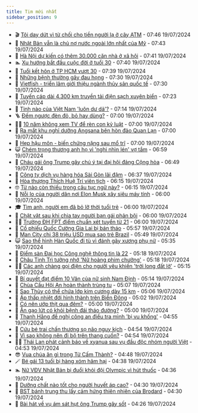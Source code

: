 ```yaml
---
title: Tim mới nhất
sidebar_position: 9
---
```


<!-- vnexpress-tin-moi-nhat:START -->
- 🎬 [Tôi day dứt vì từ chối cho tiền người lạ ở cây ATM](https://vnexpress.net/toi-day-dut-vi-tu-choi-cho-tien-nguoi-la-o-cay-atm-4772082.html) - 07:46 19/07/2024
- 🐎 [Nhật Bản vẫn là chủ nợ nước ngoài lớn nhất của Mỹ](https://vnexpress.net/nhat-ban-van-la-chu-no-nuoc-ngoai-lon-nhat-cua-my-4771970.html) - 07:43 19/07/2024
- 🦍 [Hà Nội dự kiến có thêm 30.000 căn nhà ở xã hội](https://vnexpress.net/ha-noi-du-kien-co-them-30-000-can-nha-o-xa-hoi-4772012.html) - 07:41 19/07/2024
- 🏊 [Xu hướng bắt đầu cuộc đời ở tuổi 30](https://vnexpress.net/xu-huong-bat-dau-cuoc-doi-o-tuoi-30-4772055.html) - 07:40 19/07/2024
- 🎊 [Tuổi kết hôn ở TP HCM vượt 30](https://vnexpress.net/tuoi-ket-hon-o-tp-hcm-vuot-30-4771981.html) - 07:39 19/07/2024
- 🎃 [Những bệnh thường gây đau họng](https://vnexpress.net/nhung-benh-thuong-gay-dau-hong-4771957.html) - 07:30 19/07/2024
- 🧰 [Vietfish - triển lãm giới thiệu ngành thủy sản quốc tế](https://vnexpress.net/vietfish-trien-lam-gioi-thieu-nganh-thuy-san-quoc-te-4770640.html) - 07:30 19/07/2024
- 🔭 [Tuyến cáp dài 4.300 km truyền tải điện sạch xuyên biển](https://vnexpress.net/tuyen-cap-dai-4-300-km-truyen-tai-dien-sach-xuyen-bien-4771719.html) - 07:23 19/07/2024
- 🫶 [Tỉnh nào của Việt Nam &#39;luôn dư dả&#39;?](https://vnexpress.net/tinh-nao-cua-viet-nam-luon-du-da-4771682.html) - 07:14 19/07/2024
- 🪜 [Đếm ngược đèn đỏ, bỏ hay dùng?](https://vnexpress.net/dem-nguoc-den-do-bo-hay-dung-4772010.html) - 07:00 19/07/2024
- 👨‍🏫 [10 năm không xem TV để rèn con kỷ luật](https://vnexpress.net/10-nam-khong-xem-tv-de-ren-con-ky-luat-4771872.html) - 07:00 19/07/2024
- 🎊 [Ra mắt khu nghỉ dưỡng Angsana bên hòn đảo Quan Lạn](https://vnexpress.net/ra-mat-khu-nghi-duong-angsana-ben-hon-dao-quan-lan-4772062.html) - 07:00 19/07/2024
- 🎊 [Hẹp hậu môn - biến chứng nặng sau mổ trĩ](https://vnexpress.net/hep-hau-mon-bien-chung-nang-sau-mo-tri-4771995.html) - 07:00 19/07/2024
- 😺 [Chém trọng thương anh họ vì &#39;nghi nhìn lén&#39; vợ tắm](https://vnexpress.net/chem-trong-thuong-anh-ho-vi-nghi-nhin-len-vo-tam-4772063.html) - 06:59 19/07/2024
- 🐘 [Cháu gái ông Trump gây chú ý tại đại hội đảng Cộng hòa](https://vnexpress.net/chau-gai-ong-trump-gay-chu-y-tai-dai-hoi-dang-cong-hoa-4772029.html) - 06:49 19/07/2024
- 🌁 [Công ty dịch vụ hàng hóa Sài Gòn lãi đậm](https://vnexpress.net/cong-ty-dich-vu-hang-hoa-sai-gon-lai-dam-4771987.html) - 06:37 19/07/2024
- 🐲 [Hòa thượng Thích Huệ Trí viên tịch](https://vnexpress.net/hoa-thuong-thich-hue-tri-vien-tich-4772053.html) - 06:15 19/07/2024
- 🤓 [Từ nào còn thiếu trong câu tục ngữ này?](https://vnexpress.net/tu-nao-con-thieu-trong-cau-tuc-ngu-nay-4771933.html) - 06:15 19/07/2024
- 💪 [Nỗi lo của người dân nơi Elon Musk xây siêu máy tính](https://vnexpress.net/noi-lo-cua-nguoi-dan-noi-elon-musk-xay-sieu-may-tinh-4771943.html) - 06:00 19/07/2024
- 🎓 [Tìm anh, người em đã bỏ lỡ thời tuổi trẻ](https://vnexpress.net/tim-anh-nguoi-em-da-bo-lo-thoi-tuoi-tre-4771927.html) - 06:00 19/07/2024
- 🫣 [Chật vật sau khi chia tay người bạn gái phản bội](https://vnexpress.net/chat-vat-sau-khi-chia-tay-nguoi-ban-gai-phan-boi-4771897.html) - 06:00 19/07/2024
- 🧑‍💻 [Trường ĐH FPT điểm chuẩn xét tuyển từ 21](https://vnexpress.net/truong-dh-fpt-diem-chuan-xet-tuyen-tu-21-4772018.html) - 06:00 19/07/2024
- 🐲 [Cổ phiếu Quốc Cường Gia Lai bị bán tháo](https://vnexpress.net/co-phieu-quoc-cuong-gia-lai-bi-ban-thao-4772050.html) - 05:57 19/07/2024
- 🌝 [Man City chi 38 triệu USD mua sao trẻ Brazil](https://vnexpress.net/man-city-chi-38-trieu-usd-mua-sao-tre-brazil-4772046.html) - 05:49 19/07/2024
- 😺 [Sao thể hình Hàn Quốc đi tù vì đánh gãy xương phụ nữ](https://vnexpress.net/sao-the-hinh-han-quoc-di-tu-vi-danh-gay-xuong-phu-nu-4772035.html) - 05:35 19/07/2024
- 🐎 [Điểm sàn Đại học Công nghệ thông tin là 22](https://vnexpress.net/diem-san-dai-hoc-cong-nghe-thong-tin-la-22-4772032.html) - 05:18 19/07/2024
- 🎡 [Châu Tinh Trì tưởng nhớ &#39;Nữ hoàng phim chưởng&#39;](https://vnexpress.net/chau-tinh-tri-tuong-nho-nu-hoang-phim-chuong-4772020.html) - 05:18 19/07/2024
- 👨‍🏫 [Các anh chàng gọi điện cho người yêu khiến &#39;trời long đất lở&#39;](https://vnexpress.net/cac-anh-chang-goi-dien-cho-nguoi-yeu-khien-troi-long-dat-lo-4771197.html) - 05:15 19/07/2024
- 🦆 [Bí quyết đạt điểm 10 Văn của nữ sinh Nam Định](https://vnexpress.net/bi-quyet-dat-diem-10-van-cua-nu-sinh-nam-dinh-4771357.html) - 05:14 19/07/2024
- 🚦 [Chùa Cầu Hội An hoàn thành trùng tu](https://vnexpress.net/chua-cau-hoi-an-hoan-thanh-trung-tu-4771992.html) - 05:07 19/07/2024
- 💫 [Sao Thủy có thể chứa lớp kim cương dày 15 km](https://vnexpress.net/sao-thuy-co-the-chua-lop-kim-cuong-day-15-km-4771862.html) - 05:06 19/07/2024
- 🎉 [Áp thấp nhiệt đới hình thành trên Biển Đông](https://vnexpress.net/ap-thap-nhiet-doi-hinh-thanh-tren-bien-dong-4772009.html) - 05:02 19/07/2024
- 🌋 [Có nên ướp thịt qua đêm?](https://vnexpress.net/co-nen-uop-thit-qua-dem-4767057.html) - 05:00 19/07/2024
- 🤖 [Ăn gạo lứt có khỏi bệnh đái tháo đường?](https://vnexpress.net/an-gao-lut-co-khoi-benh-dai-thao-duong-4771994.html) - 05:00 19/07/2024
- 🦏 [Thanh Hằng đề nghị công an điều tra mình &#39;bị vu khống&#39;](https://vnexpress.net/thanh-hang-de-nghi-cong-an-dieu-tra-minh-bi-vu-khong-4771909.html) - 04:55 19/07/2024
- 🦩 [Cứu bé trai chấn thương sọ não nguy kịch](https://vnexpress.net/cuu-be-trai-chan-thuong-so-nao-nguy-kich-4772027.html) - 04:54 19/07/2024
- 👺 [Vì sao không nên đi bộ trên thang cuốn?](https://vnexpress.net/vi-sao-khong-nen-di-bo-tren-thang-cuon-4771831.html) - 04:54 19/07/2024
- 🧑‍🏫 [Thái Lan phát cảnh báo về xyanua sau vụ đầu độc nhóm người Việt](https://vnexpress.net/thai-lan-phat-canh-bao-ve-xyanua-sau-vu-dau-doc-nhom-nguoi-viet-4771983.html) - 04:53 19/07/2024
- 😎 [Vua chúa ăn gì trong Tử Cấm Thành?](https://vnexpress.net/vua-chua-an-gi-trong-tu-cam-thanh-4771250.html) - 04:48 19/07/2024
- 🪄 [Bé gái 13 tuổi bị hàng xóm hãm hại](https://vnexpress.net/be-gai-13-tuoi-bi-hang-xom-ham-hai-4771896.html) - 04:38 19/07/2024
- 🏊 [Nữ VĐV Nhật Bản bị đuổi khỏi đội Olympic vì hút thuốc](https://vnexpress.net/nu-vdv-nhat-ban-bi-duoi-khoi-doi-olympic-vi-hut-thuoc-4772001.html) - 04:36 19/07/2024
- 💃 [Dưỡng chất nào tốt cho người huyết áp cao?](https://vnexpress.net/duong-chat-nao-tot-cho-nguoi-huyet-ap-cao-4771756.html) - 04:30 19/07/2024
- 🦆 [BST bánh trung thu lấy cảm hứng thiên nhiên của Brodard](https://vnexpress.net/bst-banh-trung-thu-lay-cam-hung-thien-nhien-cua-brodard-4769304.html) - 04:30 19/07/2024
- 🎊 [Bài hát về vụ ám sát hụt ông Trump gây sốt](https://vnexpress.net/bai-hat-ve-vu-am-sat-hut-ong-trump-gay-sot-4771976.html) - 04:26 19/07/2024<!-- vnexpress-tin-moi-nhat:END -->
